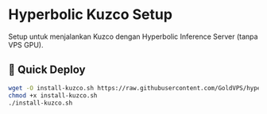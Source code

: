# Hyperbolic Kuzco Setup

Setup untuk menjalankan Kuzco dengan Hyperbolic Inference Server (tanpa VPS GPU).

## 🚀 Quick Deploy

```bash
wget -O install-kuzco.sh https://raw.githubusercontent.com/GoldVPS/hyperbolic-kuzco-setup/main/install-kuzco.sh
chmod +x install-kuzco.sh
./install-kuzco.sh
```
